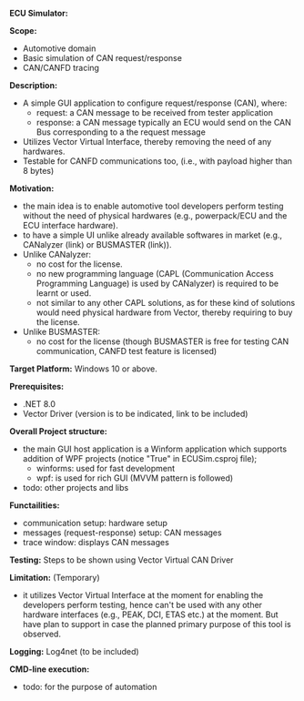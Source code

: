 **ECU Simulator:**

**Scope:**
- Automotive domain
- Basic simulation of CAN request/response
- CAN/CANFD tracing

**Description:**
- A simple GUI application to configure request/response (CAN), where:
    - request: a CAN message to be received from tester application
    - response: a CAN message typically an ECU would send on the CAN Bus corresponding to a the request message
- Utilizes Vector Virtual Interface, thereby removing the need of any hardwares.
- Testable for CANFD communications too, (i.e., with payload higher than 8 bytes)

**Motivation:**
- the main idea is to enable automotive tool developers perform testing without the need of physical hardwares (e.g., powerpack/ECU and the ECU interface hardware).
- to have a simple UI unlike already available softwares in market (e.g., CANalyzer (link) or BUSMASTER (link)).
- Unlike CANalyzer:
    - no cost for the license.
    - no new programming language (CAPL (Communication Access Programming Language) is used by CANalyzer) is required to be learnt or used.
    - not similar to any other CAPL solutions, as for these kind of solutions would need physical hardware from Vector, thereby requiring to buy the license.
- Unlike BUSMASTER:
    - no cost for the license (though BUSMASTER is free for testing CAN communication, CANFD test feature is licensed)  


**Target Platform:**
Windows 10 or above.

**Prerequisites:**
- .NET 8.0
- Vector Driver (version is to be indicated, link to be included)

**Overall Project structure:**
- the main GUI host application is a Winform application which supports addition of WPF projects (notice "<UseWPF>True</UseWPF>" in ECUSim.csproj file);
	- winforms: used for fast development
	- wpf: is used for rich GUI (MVVM pattern is followed)
- todo: other projects and libs

**Functailities:**
 - communication setup: hardware setup
 - messages (request-response) setup: CAN messages
 - trace window: displays CAN messages

**Testing:**
Steps to be shown using Vector Virtual CAN Driver

**Limitation:** (Temporary)
 - it utilizes Vector Virtual Interface at the moment for enabling the developers perform testing, hence can't be used with any other hardware interfaces (e.g., PEAK, DCI, ETAS etc.) at the moment. But have plan to support in case the planned primary purpose of this tool is observed.
 
**Logging:**
Log4net (to be included)

**CMD-line execution:**
- todo: for the purpose of automation
